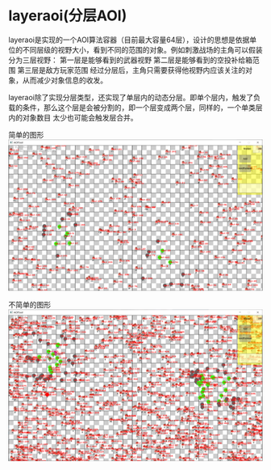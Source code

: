 # layeraoi(分层AOI)
layeraoi是实现的一个AOI算法容器（目前最大容量64层），设计的思想是依据单位的不同层级的视野大小，看到不同的范围的对象。例如刺激战场的主角可以假装分为三层视野：
第一层是能够看到的武器视野
第二层是能够看到的空投补给箱范围
第三层是敌方玩家范围
经过分层后，主角只需要获得他视野内应该关注的对象，从而减少对象信息的收发。


layeraoi除了实现分层类型，还实现了单层内的动态分层。即单个层内，触发了负载的条件，那么这个层是会被分割的，即一个层变成两个层，同样的，一个单类层内的对象数目
太少也可能会触发层合并。


简单的图形
![image](https://github.com/hitong/layeraoi/blob/main/awesome/base.png)

不简单的图形
![image](https://github.com/hitong/layeraoi/blob/main/awesome/base2.png)
